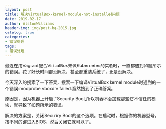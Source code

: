 ```yaml
---
layout: post
title: 解决VirtualBox-kernel-module-not-installed问题
date: 2019-02-17
author: AlstonWilliams
header-img: img/post-bg-2015.jpg
catalog: true
categories:
- 错误处理
tags:
- 错误处理
---
```

最近在用Vagrant配合VirtualBox来做Kubernetes的实验时，一直都遇到如题所示的错误。花了好长时间都没解决，甚至都重装系统了，还是没解决。

今天深入的搜索了一下答案，搜索一下编译VirtualBox kernel module时遇到的一个错误:modprobe vboxdrv failed.竟然搜到了正确答案。

原因是，因为机器上开启了Security Boot,所以机器不会加载那些它不信任的模块，就导致了如题所示的错误。

解决的方案是，关闭Securiry Boot的这个选项。在启动时，根据你的机器型号，按不同的键进入BIOS，然后关闭它就可以了。
